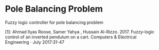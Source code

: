 # Pole Balancing Problem
Fuzzy logic controller for pole balancing problem

[1]: Ahmad Ilyas Roose, Samer Yahya , Hussain Al-Rizzo. 2017. Fuzzy-logic control of an inverted pendulum on a cart. Computers & Electrical Engineering · July 2017:31-47

[2]: https://blog.faradars.org/%D8%B1%D9%88%D8%B4-%D8%A7%D9%88%DB%8C%D9%84%D8%B1/

[3]: http://www.cmap.polytechnique.fr/~dimo.brockhoff/advancedcontrol/exercises.php

[4]: https://github.com/aepound/linMVctrl/blob/master/hw/hw6/drawPendulum.m

[5]: https://www.youtube.com/watch?v=hAI8Ag3bzeE


